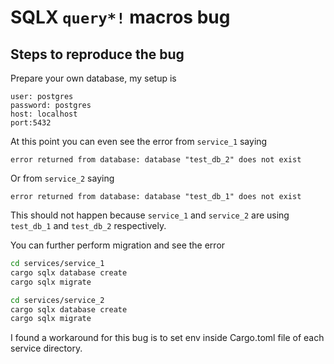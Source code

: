 # SQLX `query*!` macros bug

## Steps to reproduce the bug

Prepare your own database, my setup is

```
user: postgres
password: postgres
host: localhost
port:5432
```

At this point you can even see the error from `service_1` saying

```
error returned from database: database "test_db_2" does not exist
```

Or from `service_2` saying

```
error returned from database: database "test_db_1" does not exist
```

This should not happen because `service_1` and `service_2` are using `test_db_1` and `test_db_2` respectively.

You can further perform migration and see the error

```bash
cd services/service_1
cargo sqlx database create
cargo sqlx migrate
```

```bash
cd services/service_2
cargo sqlx database create
cargo sqlx migrate
```

I found a workaround for this bug is to set env inside Cargo.toml file of each service directory.
